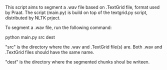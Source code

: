 This script aims to segment a .wav file based on .TextGrid file, format used by Praat. The script (main.py) is build on top of the textgrid.py script, distributed by NLTK prject.

To segment a .wav file, run the following command:

python main.py src dest

"src" is the directory where the .wav and .TextGrid file(s) are. Both .wav and .TextGrid files should have the same name.

"dest" is the directory where the segmented chunks shoul be writeen. 
